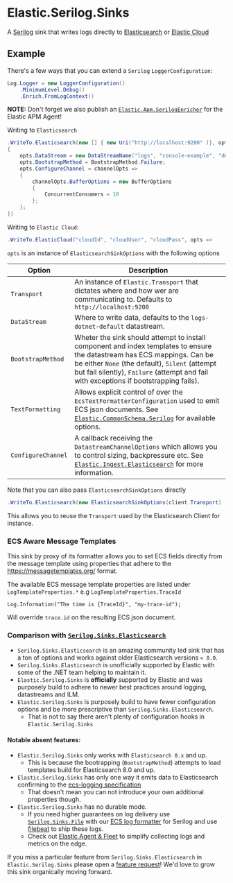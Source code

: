 # Elastic.Serilog.Sinks

A [Serilog](https://serilog.net/) sink that writes logs directly to [Elasticsearch](https://www.elastic.co/elasticsearch/) or [Elastic Cloud](https://www.elastic.co/cloud/)

## Example

There's a few ways that you can extend a `Serilog` `LoggerConfiguration`:

```csharp
Log.Logger = new LoggerConfiguration()
	.MinimumLevel.Debug()
	.Enrich.FromLogContext()
```

**NOTE:** Don't forget we also publish an [`Elastic.Apm.SerilogEnricher`](`https://github.com/elastic/ecs-dotnet/blob/main/src/Elastic.Apm.SerilogEnricher/readme.md`) for the Elastic APM Agent!

Writing to `Elasticsearch`

```csharp
.WriteTo.Elasticsearch(new [] { new Uri("http://localhost:9200" )}, opts =>
{
	opts.DataStream = new DataStreamName("logs", "console-example", "demo");
	opts.BootstrapMethod = BootstrapMethod.Failure;
	opts.ConfigureChannel = channelOpts =>
	{
		channelOpts.BufferOptions = new BufferOptions 
		{ 
			ConcurrentConsumers = 10 
		};
	};
})
```
Writing to `Elastic Cloud`:
```csharp
.WriteTo.ElasticCloud("cloudId", "cloudUser", "cloudPass", opts =>
```

`opts` is an instance of `ElasticsearchSinkOptions` with the following options


| Option | Description |
|-------|-------------|
| `Transport` | An instance of `Elastic.Transport` that dictates where and how wer are communicating to. Defaults to `http://localhost:9200` |
| `DataStream` | Where to write data, defaults to the `logs-dotnet-default` datastream. |
| `BootstrapMethod` | Wheter the sink should attempt to install component and index templates to ensure the datastream has ECS mappings. Can be be either `None` (the default), `Silent` (attempt but fail silently), `Failure` (attempt and fail with exceptions if bootstrapping fails). |
| `TextFormatting`| Allows explicit control of over the `EcsTextFormatterConfiguration` used to emit ECS json documents. See [`Elastic.CommonSchema.Serilog`](https://github.com/elastic/ecs-dotnet/tree/main/src/Elastic.CommonSchema.Serilog) for available options. |
| `ConfigureChannel` | A callback receiving the `DatastreamChannelOptions` which allows you to control sizing, backpressure etc. See [`Elastic.Ingest.Elasticsearch`](https://github.com/elastic/elastic-ingest-dotnet/blob/main/src/Elastic.Ingest.Elasticsearch/README.md#elasticingestelasticsearch) for more information.

Note that you can also pass `ElasticsearchSinkOptions` directly

```csharp
.WriteTo.Elasticsearch(new ElasticsearchSinkOptions(client.Transport)
```

This allows you to reuse the `Transport` used by the Elasticsearch Client for instance.

### ECS Aware Message Templates

This sink by proxy of its formatter allows you to set ECS fields directly from the message template using properties that adhere to the
https://messagetemplates.org/ format.

The available ECS message template properties are listed under `LogTemplateProperties.*` e.g `LogTemplateProperties.TraceId`

```chsarp
Log.Information("The time is {TraceId}", "my-trace-id");
```

Will override `trace.id` on the resulting ECS json document.

### Comparison with [`Serilog.Sinks.Elasticsearch`](https://github.com/serilog-contrib/serilog-sinks-elasticsearch)

* `Serilog.Sinks.Elasticsearch` is an amazing community led sink that has a ton of options and works against older Elasticsearch versions `< 8.0`.
* `Serilog.Sinks.Elasticsearch` is unofficially supported by Elastic with some of the .NET team helping to maintain it.
* `Elastic.Serilog.Sinks` is **officially** supported by Elastic and was purposely build to adhere to newer best practices around logging, datastreams and ILM.
* `Elastic.Serilog.Sinks` is purposely build to have fewer configuration options and be more prescriptive than `Serilog.Sinks.Elasticsearch`.
  * That is not to say there aren't plenty of configuration hooks in `Elastic.Serilog.Sinks` 

#### Notable absent features:
* `Elastic.Serilog.Sinks` only works with `Elasticsearch 8.x` and up. 
  * This is because the bootrapping (`BootstrapMethod`) attempts to load templates build for Elasticsearch 8.0 and up. 
* `Elastic.Serilog.Sinks` has only one way it emits data to Elasticsearch confirming to the [ecs-logging specification](https://github.com/elastic/ecs-logging)
  * That doesn't mean you can not introduce your own additional properties though.
* `Elastic.Serilog.Sinks` has no durable mode. 
  * If you need higher guarantees on log delivery use [`Serilog.Sinks.File`](https://github.com/serilog/serilog-sinks-file) with our [ECS log formatter](https://www.nuget.org/packages/Elastic.CommonSchema.Serilog/) for Serilog and use [filebeat](https://www.elastic.co/beats/filebeat) to ship these logs.
  * Check out [Elastic Agent & Fleet](https://www.elastic.co/guide/en/fleet/current/fleet-overview.html) to simplify collecting logs and metrics on the edge.

If you miss a particular feature from `Serilog.Sinks.Elasticsearch` in `Elastic.Serilog.Sinks` please open a [feature request](https://github.com/elastic/ecs-dotnet/issues/new?assignees=&labels=enhancement&template=feature_request.md&title=%5BFEATURE%5D)! We'd love to grow this sink organically moving forward.

